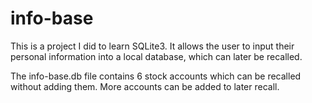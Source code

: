 # info-base
This is a project I did to learn SQLite3. It allows the user to input their personal information into a local database, which can later be recalled.

The info-base.db file contains 6 stock accounts which can be recalled without adding them. More accounts can be added to later recall.
